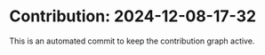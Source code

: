 # Contribution: 2024-12-08-17-32
This is an automated commit to keep the contribution graph active.
